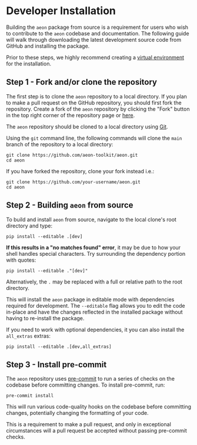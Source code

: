 # Developer Installation

Building the `aeon` package from source is a requirement for users who wish to
contribute to the `aeon` codebase and documentation. The following guide will walk
through downloading the latest development source code from GitHub and installing the
package.

Prior to these steps, we highly recommend creating a [virtual environment](../installation.md#using-a-pip-venv) for
the installation.

## Step 1 - Fork and/or clone the repository

The first step is to clone the `aeon` repository to a local directory. If you plan to
make a pull request on the GitHub repository, you should first fork the repository.
Create a fork of the `aeon` repository by clicking the "Fork" button in the top right
corner of the repository page or [here](https://github.com/aeon-toolkit/aeon/fork).

The `aeon` repository should be cloned to a local directory using [Git](https://git-scm.com/).

Using the `git` command line, the following commands will clone the `main` branch of
the repository to a local directory:

```{code-block} powershell
git clone https://github.com/aeon-toolkit/aeon.git
cd aeon
```

If you have forked the repository, clone your fork instead i.e.:

```{code-block} powershell
git clone https://github.com/your-username/aeon.git
cd aeon
```

## Step 2 - Building `aeon` from source

To build and install `aeon` from source, navigate to the local clone's root directory
and type:

```{code-block} powershell
pip install --editable .[dev]
```

**If this results in a "no matches found" error**, it may be due to how your shell
handles special characters. Try surrounding the dependency portion with quotes:

```{code-block} powershell
pip install --editable ."[dev]"
```

Alternatively, the `.` may be replaced with a full or relative path to the root
directory.

This will install the `aeon` package in editable mode with dependencies required for
development. The `--editable` flag allows you to edit the code in-place and have the
changes reflected in the installed package without having to re-install the package.

If you need to work with optional dependencies, it you can also install the
`all_extras` extras:

```{code-block} powershell
pip install --editable .[dev,all_extras]
```

## Step 3 - Install pre-commit

The `aeon` repository uses [pre-commit](https://pre-commit.com/) to run a series of checks on the codebase
before committing changes. To install pre-commit, run:

```{code-block} powershell
pre-commit install
```

This will run various code-quality hooks on the codebase before committing changes,
potentially changing the formatting of your code.

This is a requirement to make a pull request, and only in exceptional circumstances
will a pull request be accepted without passing pre-commit checks.
